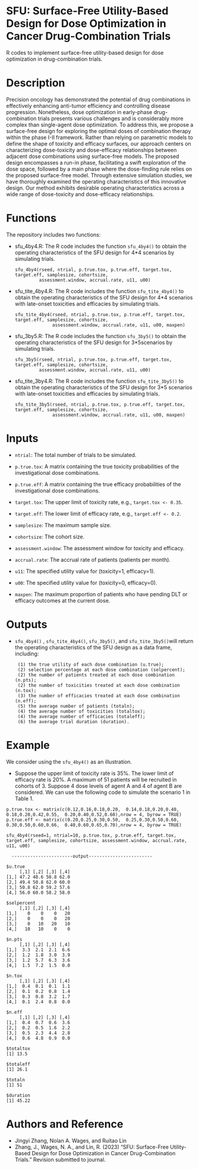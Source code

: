 # SFU: Surface-Free Utility-Based Design for Dose Optimization in Cancer Drug-Combination Trials

R codes to implement surface-free utility-based design for dose optimization in drug-combination trials.

# Description

Precision oncology has demonstrated the potential of drug combinations in effectively enhancing anti-tumor efficiency and controlling disease progression. Nonetheless, dose optimization in early-phase drug-combination trials presents various challenges and is considerably more complex than single-agent dose optimization. To address this, we propose a surface-free design for exploring the optimal doses of combination therapy within the phase I-II framework. Rather than relying on parametric models to define the shape of toxicity and efficacy surfaces, our approach centers on characterizing dose-toxicity and dose-efficacy relationships between adjacent dose combinations using surface-free models. The proposed design encompasses a run-in phase, facilitating a swift exploration of the dose space, followed by a main phase where the dose-finding rule relies on the proposed surface-free model. Through extensive simulation studies, we have thoroughly examined the operating characteristics of this innovative design. Our method exhibits desirable operating characteristics across a wide range of dose-toxicity and dose-efficacy relationships.

# Functions

The repository includes two functions:

- sfu_4by4.R: The R code includes the function ```sfu_4by4()``` to obtain the operating characteristics of the SFU design for 4*4 scenarios by simulating trials.
  
  ```rscript
  sfu_4by4(rseed, ntrial, p.true.tox, p.true.eff, target.tox, target.eff, samplesize, cohortsize, 
           assessment.window, accrual.rate, u11, u00)
  ```

- sfu_tite_4by4.R: The R code includes the function `sfu_tite_4by4()` to obtain the operating characteristics of the SFU design for 4*4 scenarios with late-onset toxicities and efficacies by simulating trials.
  
  ```rscript
  sfu_tite_4by4(rseed, ntrial, p.true.tox, p.true.eff, target.tox, target.eff, samplesize, cohortsize, 
                assessment.window, accrual.rate, u11, u00, maxpen)
  ```

- sfu_3by5.R: The R code includes the function `sfu_3by5()` to obtain the operating characteristics of the SFU design for 3*5scenarios by simulating trials.
  
  ```rscript
  sfu_3by5(rseed, ntrial, p.true.tox, p.true.eff, target.tox, target.eff, samplesize, cohortsize, 
           assessment.window, accrual.rate, u11, u00)
  ```

- sfu_tite_3by4.R: The R code includes the function `sfu_tite_3by5()` to obtain the operating characteristics of the SFU design for 3*5 scenarios with late-onset toxicities and efficacies by simulating trials.
  
  ```rscript
  sfu_tite_3by5(rseed, ntrial, p.true.tox, p.true.eff, target.tox, target.eff, samplesize, cohortsize, 
                assessment.window, accrual.rate, u11, u00, maxpen)
  ```

# Inputs

- `ntrial`: The total number of trials to be simulated.

- `p.true.tox`: A matrix containing the true toxicity probabilities of the investigational dose combinations.

- `p.true.eff`: A matrix containing the true efficacy probabilities of the investigational dose combinations.

- `target.tox`: The upper limit of toxicity rate, e.g., `target.tox <- 0.35`.

- `target.eff`: The lower limit of efficacy rate, e.g., `target.eff <- 0.2`.

- `samplesize`: The maximum sample size.

- `cohortsize`: The cohort size.

- `assessment.window`: The assessment window for toxicity and efficacy.

- `accrual.rate`: The accrual rate of patients (patients per month).

- `u11`: The specified utility value for (toxicity=1, efficacy=1).

- `u00`: The specified utility value for (toxicity=0, efficacy=0).

- `maxpen`: The maximum proportion of patients who have pending DLT or efficacy outcomes at the current dose.

# Outputs

- `sfu_4by4()` , `sfu_tite_4by4()`, `sfu_3by5()`, and `sfu_tite_3by5()`will return the operating characteristics of the SFU design as a data frame, including:
  
  ```
   (1) the true utility of each dose combination (u.true);  
   (2) selection percentage at each dose combination (selpercent);  
   (2) the number of patients treated at each dose combination (n.pts);
   (2) the number of toxicities treated at each dose combination (n.tox);  
   (3) the number of efficacies treated at each dose combination (n.eff);
   (5) the average number of patients (totaln);    
   (4) the average number of toxicities (totaltox);  
   (4) the average number of efficacies (totaleff);  
   (6) the average trial duration (duration).
  ```

# Example

We consider using the `sfu_4by4()` as an illustration.

- Suppose the upper limit of toxicity rate is 35%. The lower limit of efficacy rate is 20%. A maximum of 51 patients will be recruited in cohorts of 3. Suppose 4 dose levels of agent A and 4 of agent B are considered. We can use the following code to simulate the scenario 1 in Table 1.

```rscript
p.true.tox <- matrix(c(0.12,0.16,0.18,0.20,  0.14,0.18,0.20,0.40,  0.18,0.20,0.42,0.55,  0.20,0.40,0.52,0.60),nrow = 4, byrow = TRUE)
p.true.eff <- matrix(c(0.20,0.25,0.30,0.50,  0.25,0.30,0.50,0.60,  0.30,0.50,0.60,0.66,  0.40,0.60,0.65,0.70),nrow = 4, byrow = TRUE)

sfu_4by4(rseed=1, ntrial=10, p.true.tox, p.true.eff, target.tox, target.eff, samplesize, cohortsize, assessment.window, accrual.rate, u11, u00)

  -----------------------output------------------------

$u.true
     [,1] [,2] [,3] [,4]
[1,] 47.2 48.6 50.8 62.0
[2,] 49.4 50.8 62.0 60.0
[3,] 50.8 62.0 59.2 57.6
[4,] 56.0 60.0 58.2 58.0

$selpercent
     [,1] [,2] [,3] [,4]
[1,]    0    0    0   20
[2,]    0    0    0   20
[3,]    0   10   20   10
[4,]   10   10    0    0

$n.pts
     [,1] [,2] [,3] [,4]
[1,]  3.3  2.1  2.1  6.6
[2,]  1.2  1.8  3.0  3.9
[3,]  1.2  5.7  6.3  3.6
[4,]  1.5  7.2  1.5  0.0

$n.tox
     [,1] [,2] [,3] [,4]
[1,]  0.4  0.1  0.1  1.1
[2,]  0.1  0.2  0.8  1.4
[3,]  0.3  0.8  3.2  1.7
[4,]  0.1  2.4  0.8  0.0

$n.eff
     [,1] [,2] [,3] [,4]
[1,]  0.4  0.7  0.6  3.6
[2,]  0.2  0.5  1.6  2.2
[3,]  0.5  2.3  4.4  2.8
[4,]  0.6  4.8  0.9  0.0

$totaltox
[1] 13.5

$totaleff
[1] 26.1

$totaln
[1] 51

$duration
[1] 45.22
```

# Authors and Reference

* Jingyi Zhang, Nolan A. Wages, and Ruitao Lin
* Zhang, J., Wages, N. A., and Lin, R. (2023) “SFU: Surface-Free Utility-Based Design for Dose Optimization in Cancer Drug-Combination Trials.” Revision submitted to journal.
